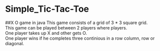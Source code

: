 # Simple_Tic-Tac-Toe

##X O game in java
This game consists of a grid of 3 * 3 square grid.<br>
This game can be played between 2 players where players.<br>
One player takes up X and other gets O.<br>
One player wins if he completes three continious in a row column, row or diagonal.
